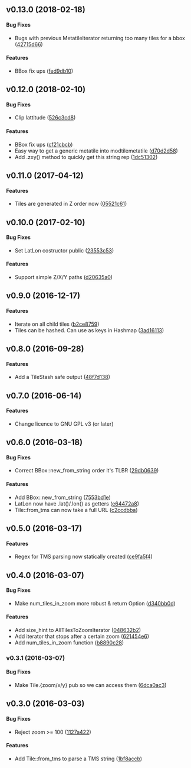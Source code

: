 <a name="v0.13.0"></a>
## v0.13.0 (2018-02-18)


#### Bug Fixes

*   Bugs with previous MetatileIterator returning too many tiles for a bbox ([42715d66](42715d66))

#### Features

*   BBox fix ups ([fed9db10](fed9db10))



<a name="v0.12.0"></a>
## v0.12.0 (2018-02-10)


#### Bug Fixes

*   Clip lattitude ([526c3cd8](526c3cd8))

#### Features

*   BBox fix ups ([cf21cbcb](cf21cbcb))
*   Easy way to get a generic metatile into modtilemetatile ([d70d2d58](d70d2d58))
*   Add .zxy() method to quickly get this string rep ([1dc51302](1dc51302))



<a name="v0.11.0"></a>
## v0.11.0 (2017-04-12)


#### Features

*   Tiles are generated in Z order now ([05521c61](05521c61))



<a name="v0.10.0"></a>
## v0.10.0 (2017-02-10)


#### Bug Fixes

*   Set LatLon costructor public ([23553c53](23553c53))

#### Features

*   Support simple Z/X/Y paths ([d20635a0](d20635a0))



<a name="v0.9.0"></a>
## v0.9.0 (2016-12-17)


#### Features

*   Iterate on all child tiles ([b2ce8759](b2ce8759))
*   Tiles can be hashed. Can use as keys in Hashmap ([3ad16113](3ad16113))



<a name="v0.8.0"></a>
## v0.8.0 (2016-09-28)


#### Features

*   Add a TileStash safe output ([48f7d138](48f7d138))

<a name="v0.7.0"></a>
## v0.7.0 (2016-06-14)


#### Features

*   Change licence to GNU GPL v3 (or later)



<a name="v0.6.0"></a>
## v0.6.0 (2016-03-18)


#### Bug Fixes

*   Correct BBox::new_from_string order it's TLBR ([29db0639](29db0639))

#### Features

*   Add BBox::new_from_string ([7553bd1e](7553bd1e))
*   LatLon now have .lat()/.lon() as getters ([e64472a8](e64472a8))
*   Tile::from_tms can now take a full URL ([c2ccdbba](c2ccdbba))



<a name="v0.5.0"></a>
## v0.5.0 (2016-03-17)


#### Features

*   Regex for TMS parsing now statically created ([ce9fa5f4](ce9fa5f4))



<a name="v0.4.0"></a>
## v0.4.0 (2016-03-07)


#### Bug Fixes

*   Make num_tiles_in_zoom more robust & return Option ([d340bb0d](d340bb0d))

#### Features

*   Add size_hint to AllTilesToZoomIterator ([048632b2](048632b2))
*   Add iterator that stops after a certain zoom ([621454e6](621454e6))
*   Add num_tiles_in_zoom function ([b8890c28](b8890c28))



<a name="v0.3.1"></a>
### v0.3.1 (2016-03-07)


#### Bug Fixes

*   Make Tile.{zoom/x/y} pub so we can access them ([6dca0ac3](6dca0ac3))



<a name="v0.3.0"></a>
## v0.3.0 (2016-03-03)


#### Bug Fixes

*   Reject zoom >= 100 ([1127a422](1127a422))

#### Features

*   Add Tile::from_tms to parse a TMS string ([1bf8accb](1bf8accb))



